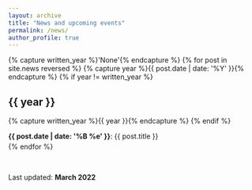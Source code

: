 ```yaml
---
layout: archive
title: "News and upcoming events"
permalink: /news/
author_profile: true
---
```


{% capture written_year %}'None'{% endcapture %}
{% for post in site.news reversed %}
  {% capture year %}{{ post.date | date: '%Y' }}{% endcapture %}
  {% if year != written_year %}
  <div class="{{ include.type | default: "list" }}__item">
    <h2 id="{{ year | slugify }}" class="archive__subtitle">{{ year }}</h2>
  </div>
    {% capture written_year %}{{ year }}{% endcapture %}
  {% endif %}
  <div class="{{ include.type | default: "list" }}__item">
    <p style="margin-bottom:1mm;"><b>{{ post.date | date: '%B %e' }}</b>: {{ post.title }}</p>
  </div>
{% endfor %}

&nbsp;

Last updated: **March 2022**


